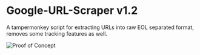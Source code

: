 # Google-URL-Scraper v1.2
A tampermonkey script for extracting URLs into raw EOL separated format, removes some tracking features as well.

![Proof of Concept](https://i.imgur.com/WXkXhyK.gif)
